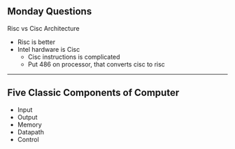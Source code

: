 ## Monday Questions
Risc vs Cisc Architecture
- Risc is better
- Intel hardware is Cisc
	- Cisc instructions is complicated 
	- Put 486 on processor, that converts cisc to risc
___
## Five Classic Components of Computer
- Input
- Output
- Memory 
- Datapath
- Control